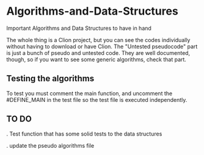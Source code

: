 # Algorithms-and-Data-Structures
Important Algorithms and Data Structures to have in hand

The whole thing is a Clion project, but you can see the codes individually without having to download or have Clion.
The "Untested pseudocode" part is just a bunch of pseudo and untested code. They are well documented, though, so if you want to see
some generic algorithms, check that part.

 ## Testing the algorithms
  To test you must comment the main function, and uncomment the #DEFINE_MAIN in the test file so the test file is executed independently.
## TO DO

 
  . Test function that has some solid tests to the data structures
  
  . update the pseudo algorithms file
